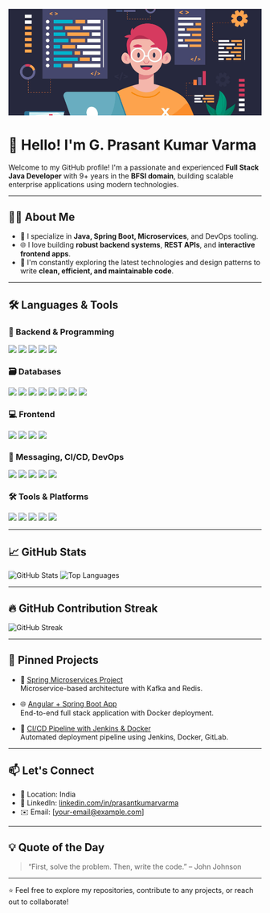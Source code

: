 <p align="center">
  <img src="https://raw.githubusercontent.com/gprasantkumarvarma/gprasantkumarvarma/main/assets/coding-banner-5.png" alt="Coding Lover" style="max-width: 100%; height: auto;" />
</p>

# 👋 Hello! I'm G. Prasant Kumar Varma

Welcome to my GitHub profile! I'm a passionate and experienced **Full Stack Java Developer** with 9+ years in the **BFSI domain**, building scalable enterprise applications using modern technologies.

---

## 🧑‍💻 About Me

- 🔭 I specialize in **Java, Spring Boot, Microservices**, and DevOps tooling.
- 🌐 I love building **robust backend systems**, **REST APIs**, and **interactive frontend apps**.
- 🧰 I'm constantly exploring the latest technologies and design patterns to write **clean, efficient, and maintainable code**.

---

## 🛠️ Languages & Tools

### 🚀 Backend & Programming
<p align="left">
  <img src="https://img.shields.io/badge/Java-007396.svg?logo=java&logoColor=white" />
  <img src="https://img.shields.io/badge/Spring_Boot-6DB33F?logo=springboot&logoColor=white" />
  <img src="https://img.shields.io/badge/Microservices-00A8E8?logo=microgen&logoColor=white" />
  <img src="https://img.shields.io/badge/Node.js-339933.svg?logo=node.js&logoColor=white" />
  <img src="https://img.shields.io/badge/TypeScript-3178C6.svg?logo=typescript&logoColor=white" />
</p>

### 🗃️ Databases
<p align="left">
  <img src="https://img.shields.io/badge/Oracle-F80000.svg?logo=oracle&logoColor=white" />
  <img src="https://img.shields.io/badge/MySQL-4479A1.svg?logo=mysql&logoColor=white" />
  <img src="https://img.shields.io/badge/PostgreSQL-336791.svg?logo=postgresql&logoColor=white" />
  <img src="https://img.shields.io/badge/MongoDB-47A248.svg?logo=mongodb&logoColor=white" />
  <img src="https://img.shields.io/badge/Firebase-FFCA28.svg?logo=firebase&logoColor=black" />
  <img src="https://img.shields.io/badge/Redis-DC382D.svg?logo=redis&logoColor=white" />
  <img src="https://img.shields.io/badge/Elastic_Search-005571.svg?logo=elasticsearch&logoColor=white" />
  <img src="https://img.shields.io/badge/RocksDB-003262?logo=rocksdb&logoColor=white" />
</p>

### 💻 Frontend
<p align="left">
  <img src="https://img.shields.io/badge/HTML5-E34F26.svg?logo=html5&logoColor=white" />
  <img src="https://img.shields.io/badge/Bootstrap-7952B3.svg?logo=bootstrap&logoColor=white" />
  <img src="https://img.shields.io/badge/Angular-DD0031.svg?logo=angular&logoColor=white" />
  <img src="https://img.shields.io/badge/React-61DAFB.svg?logo=react&logoColor=black" />
</p>

### 📡 Messaging, CI/CD, DevOps
<p align="left">
  <img src="https://img.shields.io/badge/Kafka-231F20.svg?logo=apachekafka&logoColor=white" />
  <img src="https://img.shields.io/badge/Jenkins-D24939.svg?logo=jenkins&logoColor=white" />
  <img src="https://img.shields.io/badge/Docker-2496ED.svg?logo=docker&logoColor=white" />
  <img src="https://img.shields.io/badge/Kubernetes-326CE5.svg?logo=kubernetes&logoColor=white" />
  <img src="https://img.shields.io/badge/Nginx-009639.svg?logo=nginx&logoColor=white" />
</p>

### 🛠️ Tools & Platforms
<p align="left">
  <img src="https://img.shields.io/badge/GitLab-FC6D26.svg?logo=gitlab&logoColor=white" />
  <img src="https://img.shields.io/badge/GitHub-181717.svg?logo=github&logoColor=white" />
  <img src="https://img.shields.io/badge/WebLogic-001D6E.svg?logo=oracle&logoColor=white" />
  <img src="https://img.shields.io/badge/Tomcat-F8DC75.svg?logo=apachetomcat&logoColor=black" />
  <img src="https://img.shields.io/badge/Redocly-0074D9.svg?logo=readthedocs&logoColor=white" />
</p>

---

## 📈 GitHub Stats

![GitHub Stats](https://github-readme-stats.vercel.app/api?username=gprasantkumarvarma&show_icons=true&theme=radical)
![Top Languages](https://github-readme-stats.vercel.app/api/top-langs/?username=gprasantkumarvarma&layout=compact&theme=radical)

---

## 🔥 GitHub Contribution Streak

![GitHub Streak](https://streak-stats.demolab.com/?user=gprasantkumarvarma&theme=radical)

---

## 📌 Pinned Projects

- 🔧 [Spring Microservices Project](https://github.com/gprasantkumarvarma/spring-microservices)  
  Microservice-based architecture with Kafka and Redis.

- 🌐 [Angular + Spring Boot App](https://github.com/gprasantkumarvarma/angular-springboot-app)  
  End-to-end full stack application with Docker deployment.

- 🚀 [CI/CD Pipeline with Jenkins & Docker](https://github.com/gprasantkumarvarma/devops-automation)  
  Automated deployment pipeline using Jenkins, Docker, GitLab.

---

## 📫 Let's Connect

- 📍 Location: India  
- 💼 LinkedIn: [linkedin.com/in/prasantkumarvarma](https://www.linkedin.com/in/prasantkumarvarma)  
- ✉️ Email: [your-email@example.com]

---

## 💡 Quote of the Day

> “First, solve the problem. Then, write the code.” – John Johnson

---

⭐️ Feel free to explore my repositories, contribute to any projects, or reach out to collaborate!
